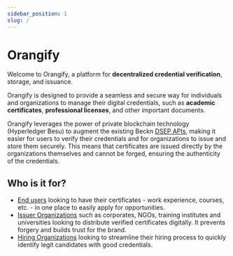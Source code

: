 ```yaml
---
sidebar_position: 1
slug: /
---
```


# Orangify

Welcome to Orangify, a platform for **decentralized credential verification**, storage, and issuance.

Orangify is designed to provide a seamless and secure way for individuals and organizations to manage their digital credentials, such as **academic certificates**, **professional licenses**, and other important documents.

Orangify leverages the power of private blockchain technology (Hyperledger Besu) to augment the existing Beckn [DSEP APIs](https://github.com/beckn/DSEP-Specification), making it easier for users to verify their credentials and for organizations to issue and store them securely. This means that certificates are issued directly by the organizations themselves and cannot be forged, ensuring the authenticity of the credentials.



<!-- With Orangify, you can be confident that your credentials are **tamper-proof** and cannot be altered without your permission. Our decentralized approach eliminates the need for intermediaries, allowing you to maintain complete control over your data. Whether you're an individual looking to share your credentials with potential employers, or an organization seeking a more efficient way to manage and verify credentials, Orangify is the solution for you. -->

<!-- Welcome to Orangify, a platform designed to offer a decentralized and secure solution for verifying, storing, and issuing digital credentials. With Orangify, individuals and organizations can easily manage their digital credentials, such as **academic certificates** and **professional licenses**, without the need for intermediaries. -->

<!-- Orangify uses private blockchain technology (Hyperledger Besu) and the Beckn Protocol to create a tamper-proof system that allows organizations to issue certificates securely. <!-1- Our decentralized approach to managing credentials gives users complete control over their data, while still allowing for easy verification by third parties. With Orangify, you can be confident that your credentials are secure and cannot be altered without your permission. -1-> -->

<!-- In this documentation, we will provide a comprehensive guide on how to use Orangify. We will cover topics such as setting up your account, issuing and verifying credentials, and managing your digital certificates. Whether you are an individual looking to share your credentials with potential employers or an organization seeking a more efficient way to manage and verify credentials, Orangify is the perfect solution for you. -->

## Who is it for?

- [End users](for-users.md) looking to have their certificates - work experience, courses, etc. - in one place to easily apply for opportunities.
- [Issuer Organizations](for-issuers.md) such as corporates, NGOs, training institutes and universities looking to distribute verified certificates digitally. It prevents forgery and builds trust for the brand.
- [Hiring Organizations](for-hirers.md) looking to streamline their hiring process to quickly identify legit candidates with good credentials.
